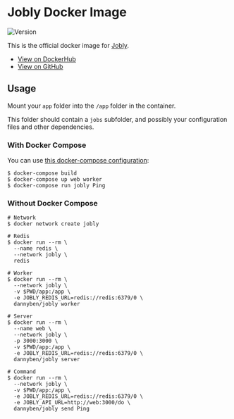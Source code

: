 Jobly Docker Image
==================================================

![Version](https://img.shields.io/badge/version-0.5.7-blue.svg)

This is the official docker image for [Jobly][1].

- [View on DockerHub][2]
- [View on GitHub][3]

Usage
--------------------------------------------------

Mount your `app` folder into the `/app` folder in the container.

This folder should contain a `jobs` subfolder, and possibly your configuration
files and other dependencies.


### With Docker Compose

You can use [this docker-compose configuration][4]:

    $ docker-compose build
    $ docker-compose up web worker
    $ docker-compose run jobly Ping

### Without Docker Compose

```shell
# Network
$ docker network create jobly

# Redis
$ docker run --rm \
  --name redis \
  --network jobly \
  redis

# Worker
$ docker run --rm \
  --network jobly \
  -v $PWD/app:/app \
  -e JOBLY_REDIS_URL=redis://redis:6379/0 \
  dannyben/jobly worker

# Server
$ docker run --rm \
  --name web \
  --network jobly \
  -p 3000:3000 \
  -v $PWD/app:/app \
  -e JOBLY_REDIS_URL=redis://redis:6379/0 \
  dannyben/jobly server

# Command
$ docker run --rm \
  --network jobly \
  -v $PWD/app:/app \
  -e JOBLY_REDIS_URL=redis://redis:6379/0 \
  -e JOBLY_API_URL=http://web:3000/do \
  dannyben/jobly send Ping
```



[1]: https://github.com/dannyben/jobly
[2]: https://hub.docker.com/r/dannyben/jobly
[3]: https://github.com/dannyben/docker-jobly
[4]: https://github.com/DannyBen/docker-jobly/blob/master/docker-compose.yml
